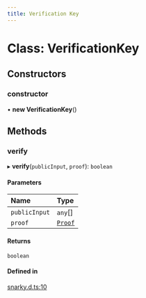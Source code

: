 ```yaml
---
title: Verification Key
---
```


# Class: VerificationKey

## Constructors

### constructor

• **new VerificationKey**()

## Methods

### verify

▸ **verify**(`publicInput`, `proof`): `boolean`

#### Parameters

| Name          | Type                |
| :------------ | :------------------ |
| `publicInput` | `any`[]             |
| `proof`       | [`Proof`](Proof.md) |

#### Returns

`boolean`

#### Defined in

[snarky.d.ts:10](https://github.com/MartinMinkov/snarkyjs/blob/4ba764b/src/snarky.d.ts#L10)
